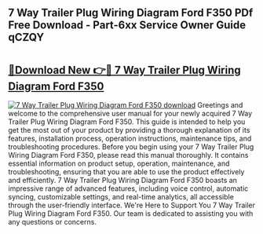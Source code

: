 ## 7 Way Trailer Plug Wiring Diagram Ford F350 PDf Free Download - Part-6xx Service Owner Guide qCZQY

# <h2><a href="http://dft1y1i.blite.top/?on=7+Way+Trailer+Plug+Wiring+Diagram+Ford+F350">🔗Download New 👉🔴 7 Way Trailer Plug Wiring Diagram Ford F350</a></h2>

[![7 Way Trailer Plug Wiring Diagram Ford F350 download](https://i.imgur.com/lujVjoI.png)](http://dft1y1i.blite.top/?on=7+Way+Trailer+Plug+Wiring+Diagram+Ford+F350)
Greetings and welcome to the comprehensive user manual for your newly acquired 7 Way Trailer Plug Wiring Diagram Ford F350. This guide is intended to help you get the most out of your product by providing a thorough explanation of its features, installation process, operation instructions, maintenance tips, and troubleshooting procedures. Before you begin using your 7 Way Trailer Plug Wiring Diagram Ford F350, please read this manual thoroughly. It contains essential information on product setup, operation, maintenance, and troubleshooting, ensuring that you are able to use the product effectively and efficiently. 7 Way Trailer Plug Wiring Diagram Ford F350 boasts an impressive range of advanced features, including voice control, automatic syncing, customizable settings, and real-time analytics, all accessible through the user-friendly interface. We're Here to Support You 7 Way Trailer Plug Wiring Diagram Ford F350. Our team is dedicated to assisting you with any questions or concerns.
